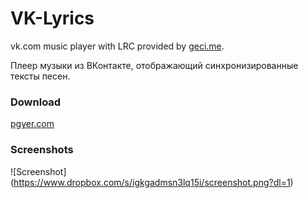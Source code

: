 # VK-Lyrics
vk.com music player with LRC provided by [geci.me](http://api.geci.me/en/latest/).

Плеер музыки из ВКонтакте, отображающий синхронизированные тексты песен.


### Download
[pgyer.com](http://www.pgyer.com/vkLyrics)


### Screenshots
![Screenshot]
(https://www.dropbox.com/s/igkgadmsn3lq15i/screenshot.png?dl=1)
